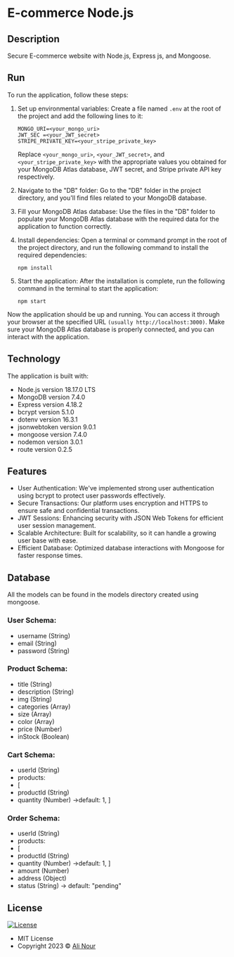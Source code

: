 # E-commerce Node.js

## Description
Secure E-commerce website with Node.js, Express js, and Mongoose.



## Run
To run the application, follow these steps:

1. Set up environmental variables:
   Create a file named `.env` at the root of the project and add the following lines to it:
   ```
   MONGO_URI=<your_mongo_uri>
   JWT_SEC =<your_JWT_secret>
   STRIPE_PRIVATE_KEY=<your_stripe_private_key>
   ```
   Replace `<your_mongo_uri>`, `<your_JWT_secret>`, and `<your_stripe_private_key>` with the appropriate values you obtained for your MongoDB Atlas database, JWT secret, and Stripe private API key respectively.

2. Navigate to the "DB" folder:
   Go to the "DB" folder in the project directory, and you'll find files related to your MongoDB database.

3. Fill your MongoDB Atlas database:
   Use the files in the "DB" folder to populate your MongoDB Atlas database with the required data for the application to function correctly.

4. Install dependencies:
   Open a terminal or command prompt in the root of the project directory, and run the following command to install the required dependencies:
   ```
   npm install
   ```

5. Start the application:
   After the installation is complete, run the following command in the terminal to start the application:
   ```
   npm start
   ```

Now the application should be up and running. You can access it through your browser at the specified URL 
```(usually http://localhost:3000)```. 
Make sure your MongoDB Atlas database is properly connected, and you can interact with the application.

## Technology

The application is built with:

- Node.js version 18.17.0 LTS
- MongoDB version 7.4.0
- Express version 4.18.2
- bcrypt  version  5.1.0 
- dotenv version 16.3.1 
- jsonwebtoken version 9.0.1
- mongoose version 7.4.0
- nodemon version 3.0.1
- route version 0.2.5

 
## Features
- User Authentication: We've implemented strong user authentication using bcrypt to protect user passwords effectively.
- Secure Transactions: Our platform uses encryption and HTTPS to ensure safe and confidential transactions.
- JWT Sessions: Enhancing security with JSON Web Tokens for efficient user session management.
- Scalable Architecture: Built for scalability, so it can handle a growing user base with ease.
- Efficient Database: Optimized database interactions with Mongoose for faster response times.

## Database

All the models can be found in the models directory created using mongoose.

### User Schema:

- username (String)
- email (String)
- password (String)

### Product Schema:

- title (String)
- description (String)
- img (String)
- categories (Array)
- size (Array)
- color (Array)
- price (Number)
- inStock (Boolean)

### Cart Schema:
- userId (String)
- products:
- [
- productId (String)
- quantity (Number) ->default: 1,
  ]

### Order Schema:
- userId (String)
- products:
- [
- productId (String)
- quantity (Number) ->default: 1,
  ]
- amount (Number)
- address (Object)
- status (String) -> default: "pending"


## License

[![License](https://img.shields.io/:License-MIT-blue.svg?style=flat-square)](http://badges.mit-license.org)

- MIT License
- Copyright 2023 © [Ali Nour](https://github.com/alin00r)

